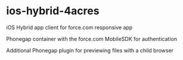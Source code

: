 ios-hybrid-4acres
=================

iOS Hybrid app client for force.com responsive app

Phonegap container with the force.com MobileSDK for authentication

Additional Phonegap plugin for previewing files with a child browser
